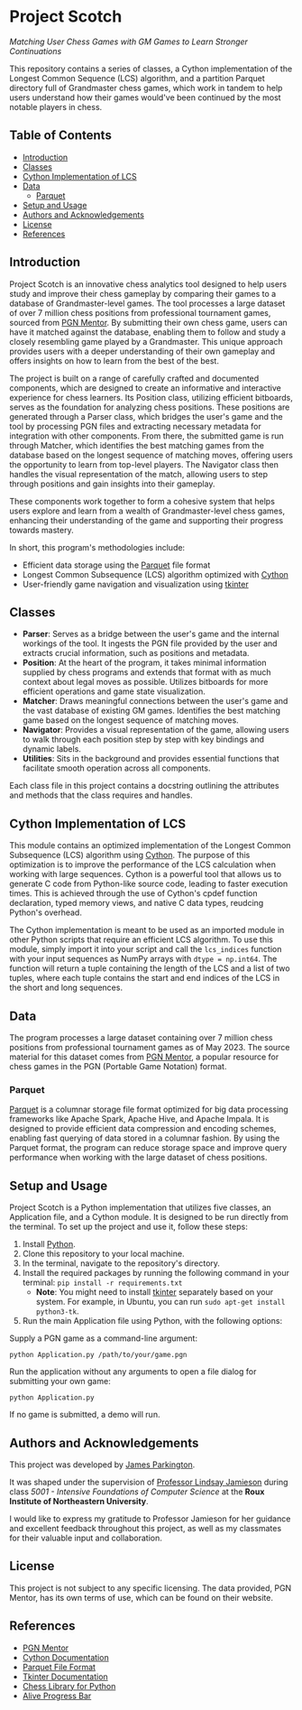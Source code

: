 <!-- omit in toc -->
# Project Scotch
*Matching User Chess Games with GM Games to Learn Stronger Continuations*

This repository contains a series of classes, a Cython implementation of the Longest Common Sequence (LCS) algorithm, and a partition Parquet directory full of Grandmaster chess games, which work in tandem to help users understand how their games would've been continued by the most notable players in chess. 

<!-- omit in toc -->
## Table of Contents

- [Introduction](#introduction)
- [Classes](#classes)
- [Cython Implementation of LCS](#cython-implementation-of-lcs)
- [Data](#data)
  - [Parquet](#parquet)
- [Setup and Usage](#setup-and-usage)
- [Authors and Acknowledgements](#authors-and-acknowledgements)
- [License](#license)
- [References](#references)

## Introduction

Project Scotch is an innovative chess analytics tool designed to help users study and improve their chess gameplay by comparing their games to a database of Grandmaster-level games. The tool processes a large dataset of over 7 million chess positions from professional tournament games, sourced from [PGN Mentor](https://www.pgnmentor.com). By submitting their own chess game, users can have it matched against the database, enabling them to follow and study a closely resembling game played by a Grandmaster. This unique approach provides users with a deeper understanding of their own gameplay and offers insights on how to learn from the best of the best.

The project is built on a range of carefully crafted and documented components, which are designed to create an informative and interactive experience for chess learners. Its Position class, utilizing efficient bitboards, serves as the foundation for analyzing chess positions. These positions are generated through a Parser class, which bridges the user's game and the tool by processing PGN files and extracting necessary metadata for integration with other components. From there, the submitted game is run through Matcher, which identifies the best matching games from the database based on the longest sequence of matching moves, offering users the opportunity to learn from top-level players. The Navigator class then handles the visual representation of the match, allowing users to step through positions and gain insights into their gameplay.

These components work together to form a cohesive system that helps users explore and learn from a wealth of Grandmaster-level chess games, enhancing their understanding of the game and supporting their progress towards mastery. 

In short, this program's methodologies include:
- Efficient data storage using the [Parquet](https://parquet.apache.org) file format
- Longest Common Subsequence (LCS) algorithm optimized with [Cython](https://cython.readthedocs.io)
- User-friendly game navigation and visualization using [tkinter](https://docs.python.org/3/library/tkinter.html)

## Classes

- **Parser**: Serves as a bridge between the user's game and the internal workings of the tool. It ingests the PGN file provided by the user and extracts crucial information, such as positions and metadata.
- **Position**: At the heart of the program, it takes minimal information supplied by chess programs and extends that format with as much context about legal moves as possible. Utilizes bitboards for more efficient operations and game state visualization.
- **Matcher**: Draws meaningful connections between the user's game and the vast database of existing GM games. Identifies the best matching game based on the longest sequence of matching moves.
- **Navigator**: Provides a visual representation of the game, allowing users to walk through each position step by step with key bindings and dynamic labels.
- **Utilities**: Sits in the background and provides essential functions that facilitate smooth operation across all components.

Each class file in this project contains a docstring outlining the attributes and methods that the class requires and handles.

## Cython Implementation of LCS

This module contains an optimized implementation of the Longest Common Subsequence (LCS) algorithm using [Cython](https://cython.readthedocs.io). The purpose of this optimization is to improve the performance of the LCS calculation when working with large sequences. Cython is a powerful tool that allows us to generate C code from Python-like source code, leading to faster execution times. This is achieved through the use of Cython's cpdef function declaration, typed memory views, and native C data types, reudcing Python's overhead.

The Cython implementation is meant to be used as an imported module in other Python scripts that require an efficient LCS algorithm. To use this module, simply import it into your script and call the `lcs_indices` function with your input sequences as NumPy arrays with `dtype = np.int64`. The function will return a tuple containing the length of the LCS and a list of two tuples, where each tuple contains the start and end indices of the LCS in the short and long sequences.

## Data

The program processes a large dataset containing over 7 million chess positions from professional tournament games as of May 2023. The source material for this dataset comes from [PGN Mentor](https://www.pgnmentor.com), a popular resource for chess games in the PGN (Portable Game Notation) format.

### Parquet
[Parquet](https://parquet.apache.org) is a columnar storage file format optimized for big data processing frameworks like Apache Spark, Apache Hive, and Apache Impala. It is designed to provide efficient data compression and encoding schemes, enabling fast querying of data stored in a columnar fashion. By using the Parquet format, the program can reduce storage space and improve query performance when working with the large dataset of chess positions.

## Setup and Usage

Project Scotch is a Python implementation that utilizes five classes, an Application file, and a Cython module. It is designed to be run directly from the terminal. To set up the project and use it, follow these steps:

1. Install [Python](https://www.python.org/downloads/).
2. Clone this repository to your local machine.
3. In the terminal, navigate to the repository's directory.
4. Install the required packages by running the following command in your terminal: `pip install -r requirements.txt`
   - **Note**: You might need to install [tkinter](https://docs.python.org/3/library/tkinter.html) separately based on your system. For example, in Ubuntu, you can run `sudo apt-get install python3-tk`.
5. Run the main Application file using Python, with the following options:
   
Supply a PGN game as a command-line argument:
```
python Application.py /path/to/your/game.pgn
```

Run the application without any arguments to open a file dialog for submitting your own game:
```
python Application.py
```

If no game is submitted, a demo will run.

## Authors and Acknowledgements

This project was developed by [James Parkington](https://github.com/jparkington).

It was shaped under the supervision of [Professor Lindsay Jamieson](https://roux.northeastern.edu/people/lindsay-jamieson/) during class *5001 - Intensive Foundations of Computer Science* at the **Roux Institute of Northeastern University**.

I would like to express my gratitude to Professor Jamieson for her guidance and excellent feedback throughout this project, as well as my classmates for their valuable input and collaboration.

## License

This project is not subject to any specific licensing. The data provided, PGN Mentor, has its own terms of use, which can be found on their website.

## References

- [PGN Mentor](https://www.pgnmentor.com/)
- [Cython Documentation](https://cython.readthedocs.io/)
- [Parquet File Format](https://parquet.apache.org/)
- [Tkinter Documentation](https://docs.python.org/3/library/tkinter.html)
- [Chess Library for Python](https://python-chess.readthedocs.io/en/latest/)
- [Alive Progress Bar](https://github.com/rsalmei/alive-progress#readme)